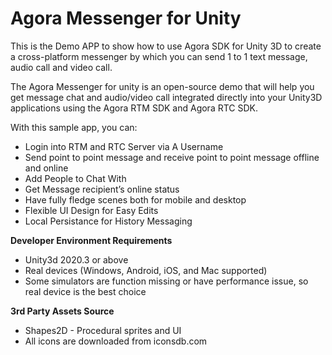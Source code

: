 # **Agora Messenger for Unity**
This is the Demo APP to show how to use Agora SDK for Unity 3D to create a cross-platform messenger by which you can send 1 to 1 text message, audio call and video call.

The Agora Messenger for unity is an open-source demo that will help you get message chat and audio/video call integrated directly into your Unity3D applications using the Agora RTM SDK and Agora RTC SDK.

With this sample app, you can:

- Login into RTM and RTC Server via A Username
- Send point to point message and receive point to point message offline and online
- Add People to Chat With
- Get Message recipient’s online status
- Have fully fledge scenes both for mobile and desktop
- Flexible UI Design for Easy Edits
- Local Persistance for History Messaging






**Developer Environment Requirements**

- Unity3d 2020.3 or above
- Real devices (Windows, Android, iOS, and Mac supported)
- Some simulators are function missing or have performance issue, so real device is the best choice



**3rd Party Assets Source**

- Shapes2D - Procedural sprites and UI
- All icons are downloaded from iconsdb.com